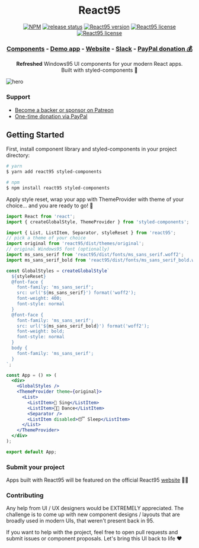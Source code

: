 <h1 align="center">React95</h1>

<p align="center">
  <a href="https://www.npmjs.com/package/react95"><img src="https://flat.badgen.net/npm/dt/react95" alt="NPM" /></a>
  <a href="https://github.com/arturbien/React95/actions/workflows/release.yml"><img src="https://github.com/arturbien/React95/actions/workflows/release.yml/badge.svg" alt="release status" /></a>
  <a href="https://www.npmjs.com/package/react95"><img src="https://flat.badgen.net/npm/v/react95" alt="React95 version" /></a>
  <a href="https://www.npmjs.com/package/react95"><img src="https://flat.badgen.net/npm/license/react95" alt="React95 license" /></a>
  <a href="https://twitter.com/intent/follow?screen_name=react95_io"><img src="https://img.shields.io/twitter/follow/react95_io" alt="React95 license" /></a>
</p>
<h3 align="center">
  <a href="https://storybook.react95.io/?path=/story/window--default">Components</a> -
  <a href="https://coins95.web.app/">Demo app</a> -
  <a href="https://react95.io/">Website</a> -
  <a href="https://join.slack.com/t/react95/shared_invite/enQtOTA1NzEyNjAyNTc4LWYxZjU3NWRiMWJlMGJiMjhkNzE2MDA3ZmZjZDc1YmY0ODdlZjMwZDA1NWJiYWExYmY1NTJmNmE4OWVjNWFhMTE">Slack</a> -
  <a href="https://www.paypal.me/react95">PayPal donation 💰</a>
</h3>
<p align="center">
  <b>Refreshed</b> Windows95 UI components for your modern React apps. <br /> Built with styled-components 💅</p>

![hero](https://user-images.githubusercontent.com/28541613/81947711-28b05580-9601-11ea-964a-c3a6de998496.png)

### Support

- [Become a backer or sponsor on Patreon](https://www.patreon.com/arturbien)
- [One-time donation via PayPal](https://www.paypal.me/react95)

## Getting Started

First, install component library and styled-components in your project directory:

```sh
# yarn
$ yarn add react95 styled-components

# npm
$ npm install react95 styled-components
```

Apply style reset, wrap your app with ThemeProvider with theme of your choice... and you are ready to go! 🚀

```jsx
import React from 'react';
import { createGlobalStyle, ThemeProvider } from 'styled-components';

import { List, ListItem, Separator, styleReset } from 'react95';
// pick a theme of your choice
import original from 'react95/dist/themes/original';
// original Windows95 font (optionally)
import ms_sans_serif from 'react95/dist/fonts/ms_sans_serif.woff2';
import ms_sans_serif_bold from 'react95/dist/fonts/ms_sans_serif_bold.woff2';

const GlobalStyles = createGlobalStyle`
  ${styleReset}
  @font-face {
    font-family: 'ms_sans_serif';
    src: url('${ms_sans_serif}') format('woff2');
    font-weight: 400;
    font-style: normal
  }
  @font-face {
    font-family: 'ms_sans_serif';
    src: url('${ms_sans_serif_bold}') format('woff2');
    font-weight: bold;
    font-style: normal
  }
  body {
    font-family: 'ms_sans_serif';
  }
`;

const App = () => (
  <div>
    <GlobalStyles />
    <ThemeProvider theme={original}>
      <List>
        <ListItem>🎤 Sing</ListItem>
        <ListItem>💃🏻 Dance</ListItem>
        <Separator />
        <ListItem disabled>😴 Sleep</ListItem>
      </List>
    </ThemeProvider>
  </div>
);

export default App;
```

### Submit your project

Apps built with React95 will be featured on the official React95 [website](https://react95.io) 🤟🏻

### Contributing

Any help from UI / UX designers would be EXTREMELY appreciated. The challenge is to come up with new component designs / layouts that are broadly used in modern UIs, that weren't present back in 95.

If you want to help with the project, feel free to open pull requests and submit issues or component proposals. Let's bring this UI back to life ♥️

